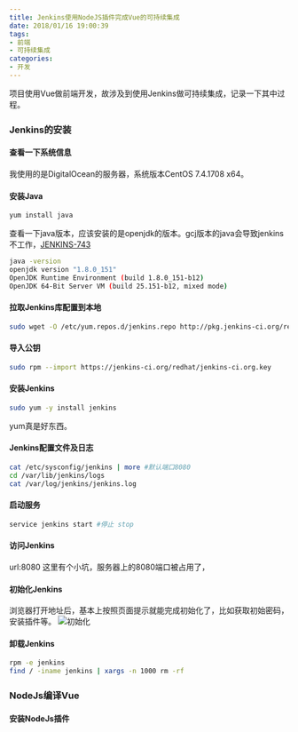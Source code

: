 ```yaml
---
title: Jenkins使用NodeJS插件完成Vue的可持续集成
date: 2018/01/16 19:00:39
tags: 
- 前端
- 可持续集成
categories: 
- 开发
---
```

项目使用Vue做前端开发，故涉及到使用Jenkins做可持续集成，记录一下其中过程。

<!-- more -->
### Jenkins的安装

#### 查看一下系统信息
我使用的是DigitalOcean的服务器，系统版本CentOS 7.4.1708 x64。

#### 安装Java
``` bash
yum install java
```
查看一下java版本，应该安装的是openjdk的版本。gcj版本的java会导致jenkins不工作，[JENKINS-743](https://issues.jenkins-ci.org/browse/JENKINS-743)
``` bash
java -version
openjdk version "1.8.0_151"
OpenJDK Runtime Environment (build 1.8.0_151-b12)
OpenJDK 64-Bit Server VM (build 25.151-b12, mixed mode)
```

#### 拉取Jenkins库配置到本地
``` bash
sudo wget -O /etc/yum.repos.d/jenkins.repo http://pkg.jenkins-ci.org/redhat/jenkins.repo
```

#### 导入公钥
``` bash
sudo rpm --import https://jenkins-ci.org/redhat/jenkins-ci.org.key
```

#### 安装Jenkins
``` bash
sudo yum -y install jenkins
```
yum真是好东西。

#### Jenkins配置文件及日志
``` bash
cat /etc/sysconfig/jenkins | more #默认端口8080
cd /var/lib/jenkins/logs
cat /var/log/jenkins/jenkins.log
```

#### 启动服务
``` bash
service jenkins start #停止 stop
```

#### 访问Jenkins
url:8080
这里有个小坑，服务器上的8080端口被占用了，

#### 初始化Jenkins
浏览器打开地址后，基本上按照页面提示就能完成初始化了，比如获取初始密码，安装插件等。
![初始化](https://v.moring.pw/mchen/img/2018/jenkins/20180116212350.jpg)

#### 卸载Jenkins
``` bash
rpm -e jenkins
find / -iname jenkins | xargs -n 1000 rm -rf
```

### NodeJs编译Vue

#### 安装NodeJs插件
